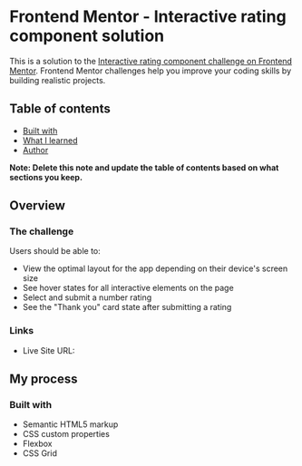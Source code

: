 # Frontend Mentor - Interactive rating component solution

This is a solution to the [Interactive rating component challenge on Frontend Mentor](https://www.frontendmentor.io/challenges/interactive-rating-component-koxpeBUmI). Frontend Mentor challenges help you improve your coding skills by building realistic projects.

## Table of contents

- [Built with](#html5-css3-js,)
- [What I learned](#how-to-insert-dynamic-html-to-dom)
- [Author](#ilkhom-umaraliev)

**Note: Delete this note and update the table of contents based on what sections you keep.**

## Overview

### The challenge

Users should be able to:

- View the optimal layout for the app depending on their device's screen size
- See hover states for all interactive elements on the page
- Select and submit a number rating
- See the "Thank you" card state after submitting a rating

### Links

- Live Site URL:

## My process

### Built with

- Semantic HTML5 markup
- CSS custom properties
- Flexbox
- CSS Grid
